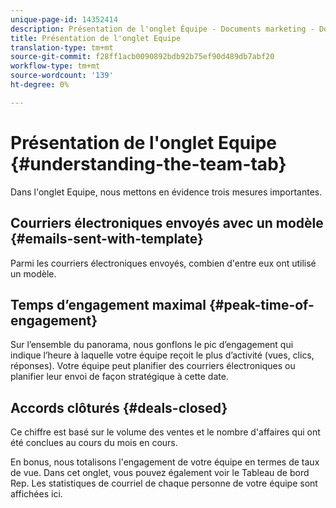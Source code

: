 ```yaml
---
unique-page-id: 14352414
description: Présentation de l'onglet Équipe - Documents marketing - Documentation du produit
title: Présentation de l'onglet Equipe
translation-type: tm+mt
source-git-commit: f28ff1acb0090892bdb92b75ef90d489db7abf20
workflow-type: tm+mt
source-wordcount: '139'
ht-degree: 0%

---
```



# Présentation de l&#39;onglet Equipe {#understanding-the-team-tab}

Dans l&#39;onglet Equipe, nous mettons en évidence trois mesures importantes.

## Courriers électroniques envoyés avec un modèle {#emails-sent-with-template}

Parmi les courriers électroniques envoyés, combien d&#39;entre eux ont utilisé un modèle.

## Temps d’engagement maximal {#peak-time-of-engagement}

Sur l’ensemble du panorama, nous gonflons le pic d’engagement qui indique l’heure à laquelle votre équipe reçoit le plus d’activité (vues, clics, réponses). Votre équipe peut planifier des courriers électroniques ou planifier leur envoi de façon stratégique à cette date.

## Accords clôturés {#deals-closed}

Ce chiffre est basé sur le volume des ventes et le nombre d&#39;affaires qui ont été conclues au cours du mois en cours.

En bonus, nous totalisons l&#39;engagement de votre équipe en termes de taux de vue. Dans cet onglet, vous pouvez également voir le Tableau de bord Rep. Les statistiques de courriel de chaque personne de votre équipe sont affichées ici.

